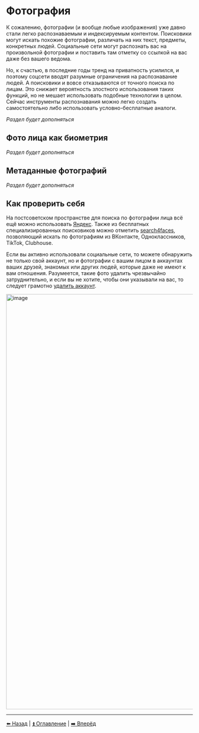 # Фотография

К сожалению, фотографии (и вообще любые изображения) уже давно стали легко распознаваемым и индексируемым контентом.
Поисковики могут искать похожие фотографии, различать на них текст, предметы, конкретных людей. Социальные
сети могут распознать вас на произвольной фотографии и поставить там отметку со ссылкой на вас даже без вашего ведома.

Но, к счастью, в последние годы тренд на приватность усилился, и поэтому соцсети вводят разумные ограничения
на распознавание людей. А поисковики и вовсе отказываются от точного поиска по лицам. Это снижает вероятность
злостного использования таких функций, но не мешает использовать подобные технологии в целом.
Сейчас инструменты распознавания можно легко создать самостоятельно либо использовать условно-бесплатные аналоги.

*Раздел будет дополняться*

## Фото лица как биометрия

*Раздел будет дополняться*

## Метаданные фотографий

*Раздел будет дополняться*

## Как проверить себя

На постсоветском пространстве для поиска по фотографии лица всё ещё можно использовать [Яндекс](https://images.yandex.ru/).
Также из бесплатных специализированных поисковиков можно отметить [search4faces](https://search4faces.com/), позволяющий
искать по фотографиям из ВКонтакте, Одноклассников, TikTok, Clubhouse.

Если вы активно использовали социальные сети, то можете обнаружить не только свой аккаунт, но и фотографии с вашим лицом
в аккаунтах ваших друзей, знакомых или других людей, которые даже не имеют к вам отношения. Разумеется, такие фото удалить
чрезвычайно затруднительно, и если вы не хотите, чтобы они указывали на вас, то следует грамотно [удалить аккаунт](./deleteme.md).

<img width="1123" alt="image" src="https://user-images.githubusercontent.com/31013580/193446993-ae071840-49f2-45f3-b517-6b1e2a97a510.png">

---

[⬅️ Назад](./password.md) | [⏫ Оглавление](../README.md) | [➡️ Вперёд](./breaches.md)
